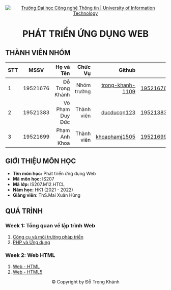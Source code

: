 <!-- Banner -->
<p align="center">
  <a href="https://www.uit.edu.vn/" title="Trường Đại học Công nghệ Thông tin" style="border: none;">
    <img src="https://i.imgur.com/WmMnSRt.png" alt="Trường Đại học Công nghệ Thông tin | University of Information Technology">
  </a>
</p>

<h1 align="center"><b>PHÁT TRIỂN ỨNG DỤNG WEB</b></h>

## THÀNH VIÊN NHÓM
| STT    | MSSV          | Họ và Tên              |Chức Vụ    | Github                                                  | Email                   |
| ------ |:-------------:| ----------------------:|----------:|--------------------------------------------------------:|-------------------------:
| 1      | 19521676      | Đỗ Trọng Khánh         |Nhóm trưởng|[trong-khanh-1109](https://github.com/trong-khanh-1109)  |19521676@gm.uit.edu.vn   |
| 2      | 19521383      | Võ Phạm Duy Đức        |Thành viên |[ducducqn123](https://github.com/ducducqn123)            |19521383@gm.uit.edu.vn   |
| 3      | 19521699      | Phạm Anh Khoa          |Thành viên |[khoaphamj1505](https://github.com/khoaphamj1505)        |19521699@gm.uit.edu.vn   |

## GIỚI THIỆU MÔN HỌC
* **Tên môn học:** Phát triển ứng dụng Web
* **Mã môn học:** IS207
* **Mã lớp:** IS207.M12.HTCL
* **Năm học:** HK1 (2021 - 2022)
* **Giảng viên**: ThS.Mai Xuân Hùng

## QUÁ TRÌNH
### Week 1: Tổng quan về lập trình Web
   1. [Công cụ và môi trường pháp triển](https://github.com/trong-khanh-1109/IS207.M12.HTCL/blob/d3fe5013297d8d378d439e6d166dd61440ddf491/Week_1/Chu%CC%9Bo%CC%9Bng%201c%20Co%CC%82ng_cu%CC%A3_va%CC%80_mo%CC%82i_tru%CC%9Bo%CC%9B%CC%80ng_pha%CC%81t%20trie%CC%82%CC%89n.pdf)
   2. [PHP và Ứng dụng](https://github.com/trong-khanh-1109/IS207.M12.HTCL/blob/0ce9c8af9eeffa6480338e64b1b1624dc669dc19/Week_1/Chu%CC%9Bo%CC%9Bng%201d%20PHP_va%CC%80_U%CC%9B%CC%81ng_du%CC%A3ng.pdf)
 
### Week 2: Web HTML
  1. [Web - HTML](https://github.com/trong-khanh-1109/IS207.M12.HTCL/blob/6756fb3157094ec873480faf89e64b15f9311fda/Week_2/Chu%CC%9Bo%CC%9Bng%202%20Web-HTML.pdf)
  2. [Web - HTML5](https://github.com/trong-khanh-1109/IS207.M12.HTCL/blob/6756fb3157094ec873480faf89e64b15f9311fda/Week_2/Chu%CC%9Bo%CC%9Bng%202%20Web-HTML5.pdf)

<!-- Footer -->
<p align="center">© Copyright by Đỗ Trọng Khánh</p>
